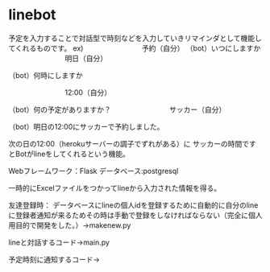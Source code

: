 # linebot
予定を入力することで対話型で時刻などを入力していきリマインダとして機能してくれるものです。
ex)
　　　　　　　　予約（自分）
   （bot）いつにしますか
　　　　　　　　明日（自分）

   （bot）何時にしますか
   
　　　　　　　　12:00（自分）

   （bot）何の予定がありますか？
　　　　　　　　サッカー（自分）
    
   （bot）明日の12:00にサッカーで予約しました。
   
   次の日の12:00（herokuサーバーの調子でずれがある）に  サッカーの時間ですとBotがlineをしてくれるという機能。
  
  Webフレームワーク：Flask
  データベース:postgresql
  
  一時的にExcelファイルをつかってlineから入力された情報を得る。

友達登録時：
データベースにlineの個人idを登録するために自動的に自分のlineに登録者通知が来るためその時は手動で登録をしなければならない（完全に個人用目的で開発をした。）→makenew.py

lineと対話するコード→main.py

予定時刻に通知するコード→

